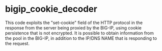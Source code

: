 # bigip_cookie_decoder

This code exploits the "set-cookie" field of the HTTP protocol in the response from the server being proxied by the BIG-IP, using cookie persistence that is not encrypted. It is possible to obtain information from the pool in the BIG-IP, in addition to the IP/DNS NAME that is responding to the request.

